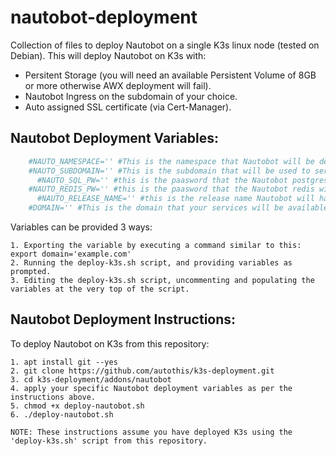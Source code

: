 nautobot-deployment
===========================

Collection of files to deploy Nautobot on a single K3s linux node (tested on Debian).
This will deploy Nautobot on K3s with:
  - Persitent Storage (you will need an available Persistent Volume of 8GB or more otherwise AWX deployment will fail).
  - Nautobot Ingress on the subdomain of your choice.
  - Auto assigned SSL certificate (via Cert-Manager).

Nautobot Deployment Variables:
------------------------

```yml
    #NAUTO_NAMESPACE='' #This is the namespace that Nautobot will be deployed to.
    #NAUTO_SUBDOMAIN='' #This is the subdomain that will be used to serve your Nautobot dashboard.
	  #NAUTO_SQL_PW='' #this is the paasword that the Nautobot postgres user will have.
    #NAUTO_REDIS_PW='' #this is the paasword that the Nautobot redis will have.
	  #NAUTO_RELEASE_NAME='' #this is the release name Nautobot will have. Commonly just 'nautobot'.
    #DOMAIN='' #This is the domain that your services will be available on e.g. 'yourdomain.com'.
```

  Variables can be provided 3 ways:

    1. Exporting the variable by executing a command similar to this: export domain='example.com'
    2. Running the deploy-k3s.sh script, and providing variables as prompted.
    3. Editing the deploy-k3s.sh script, uncommenting and populating the variables at the very top of the script.

Nautobot Deployment Instructions:
----------------------------

  To deploy Nautobot on K3s from this repository:

    1. apt install git --yes
    2. git clone https://github.com/autothis/k3s-deployment.git
    3. cd k3s-deployment/addons/nautobot
    4. apply your specific Nautobot deployment variables as per the instructions above.
    5. chmod +x deploy-nautobot.sh
    6. ./deploy-nautobot.sh
    
    NOTE: These instructions assume you have deployed K3s using the 'deploy-k3s.sh' script from this repository.

